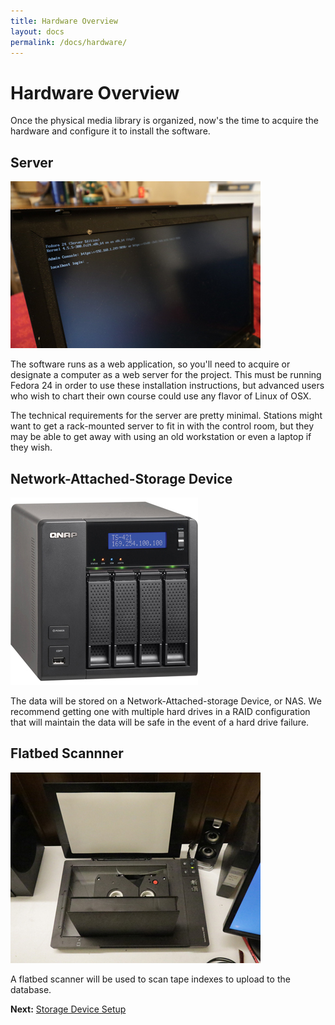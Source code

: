 ```yaml
---
title: Hardware Overview
layout: docs
permalink: /docs/hardware/
---
```


# Hardware Overview

Once the physical media library is organized, now's the time to acquire the hardware and configure it to install the software.

## Server

![Server](/images/server.jpg)

The software runs as a web application, so you'll need to acquire or designate a computer as a web server for the project. This must be running Fedora 24 in order to use these installation instructions, but advanced users who wish to chart their own course could use any flavor of Linux of OSX.

The technical requirements for the server are pretty minimal. Stations might want to get a rack-mounted server to fit in with the control room, but they may be able to get away with using an old workstation or even a laptop if they wish.

## Network-Attached-Storage Device

![NAS](/images/qnap.jpg)

The data will be stored on a Network-Attached-storage Device, or NAS. We recommend getting one with multiple hard drives in a RAID configuration that will maintain the data will be safe in the event of a hard drive failure.

## Flatbed Scannner

![Scanner](/images/scanner.jpg)

A flatbed scanner will be used to scan tape indexes to upload to the database.

**Next:** [Storage Device Setup](/docs/nas-setup/)
